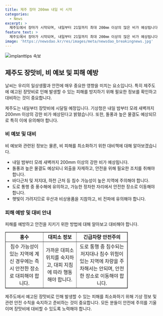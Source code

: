 ```yaml
---
title: 제주 장마 200mm 내일 비 시작
categories:
  - News
excerpt: >
  제주도에서 장마가 시작되며, 내일부터 21일까지 최대 200㎜ 이상의 많은 비가 예상됩니다. 특히 20일 새벽부터 돌풍과 천둥, 번개를 동반한 시간당 30㎜ 이상의 강한 비가 예상되며, 바람과 물결도 높을 전망입니다. 이번 장마는 제주도를 시작으로 남부, 중부지방으로 확대될 것으로 예상됩니다. (150자)
feature_text: >
  제주도에서 장마가 시작되며, 내일부터 21일까지 최대 200㎜ 이상의 많은 비가 예상됩니다. 특히 20일 새벽부터 돌풍과 천둥, 번개를 동반한 시간당 30㎜ 이상의 강한 비가 예상되며, 바람과 물결도 높을 전망입니다. 이번 장마는 제주도를 시작으로 남부, 중부지방으로 확대될 것으로 예상됩니다. (150자)
image: 'https://newsdao.kr/res/images/meta/newsdao_breakingnews.jpg'
---
```


<p><img src="https://newsdao.kr/res/images/meta/newsdao_breakingnews.jpg" alt="implanttips 속보" /></p>

<h2 data-ke-size="size26">제주도 장맛비, 비 예보 및 피해 예방</h2>

<p>날씨는 우리의 일상생활과 안전에 매우 중요한 영향을 미치는 요소입니다. 특히 제주도에 예고된 장맛비로 인해 발생할 수 있는 피해를 방지하기 위해 필요한 정보를 확인하고 대비하는 것이 중요합니다.</p>

<p data-ke-size="size16">제주도는 내일부터 장맛비에 시달릴 예정입니다. 기상청은 내일 밤부터 모레 새벽까지 200mm 이상의 강한 비가 예상된다고 밝혔습니다. 또한, 돌풍과 높은 물결도 예상되므로 특히 이에 유의해야 합니다.</p>

<h3>비 예보 및 대비</h3>

<p>비 예보와 관련된 정보는 물론, 비 피해를 최소화하기 위한 대비책에 대해 알아보겠습니다.</p>

<ul>
  <li>내일 밤부터 모레 새벽까지 200mm 이상의 강한 비가 예상됩니다.</li>
  <li>돌풍과 높은 물결도 예상되니 외출을 자제하고, 안전을 위해 필요한 조치를 취해야 합니다.</li>
  <li>바다근처 및 저지대, 하천 근처 등 침수 가능성이 높은 지역에 주의해야 합니다.</li>
  <li>도로 통행 중 풍수해에 유의하고, 가능한 정차한 자리에서 안전한 장소로 이동해야 합니다.</li>
  <li>햇빛이 가려지므로 우산과 비상용품을 지참하고, 비 전파에 유의해야 합니다.</li>
</ul>

<h3>피해 예방 및 대비 안내</h3>

<p>피해를 예방하고 안전을 지키기 위한 방법에 대해 알아보고 대비해야 합니다.</p>

<table border="1" style="width: 80%; text-align: center;">
  <tbody>
    <tr>
      <td style="text-align: center; height: 17px;"><b>홍수</b></td>
      <td style="text-align: center; height: 17px;"><b>대피소 정보</b></td>
      <td style="text-align: center; height: 17px;"><b>긴급차량 안전주의</b></td>
    </tr>
    <tr>
      <td style="text-align: center; height: 17px;">침수 가능성이 있는 지역에 계신 경우에는 즉시 안전한 장소로 대피해야 합니다.</td>
      <td style="text-align: center; height: 17px;">가까운 대피소 위치를 숙지하고, 대피 지침에 따라 행동해야 합니다.</td>
      <td style="text-align: center; height: 17px;">도로 통행 중 침수되는 저지대나 침수 위험이 있는 지역에 차량을 주차해서는 안되며, 안전한 장소로 이동해야 합니다.</td>
    </tr>
  </tbody>
</table>

<p>제주도에서 예고된 장맛비로 인해 발생할 수 있는 피해를 최소화하기 위해 기상 정보 및 관련 안전 수칙을 숙지하고 준비하는 것이 중요합니다. 모든 분들이 안전에 주의를 기울이며 장맛비에 대비할 수 있도록 노력해야 합니다.</p>

